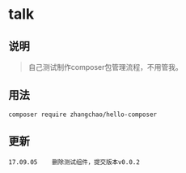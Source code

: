 # talk

## 说明

> 自己测试制作composer包管理流程，不用管我。

## 用法
```
composer require zhangchao/hello-composer

```

## 更新

```
17.09.05    删除测试组件，提交版本v0.0.2
```




